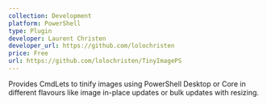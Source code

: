```yaml
---
collection: Development
platform: PowerShell
type: Plugin
developer: Laurent Christen
developer_url: https://github.com/lolochristen
price: Free
url: https://github.com/lolochristen/TinyImagePS
---
```


Provides CmdLets to tinify images using PowerShell Desktop or Core in different flavours like image in-place updates or bulk updates with resizing.